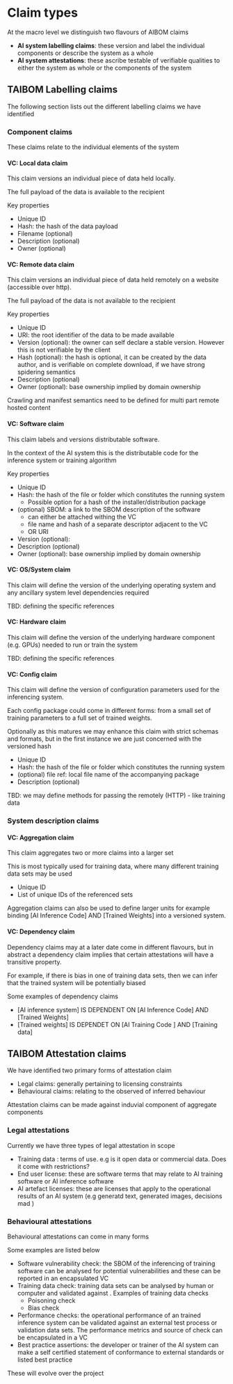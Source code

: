 # Claim types

At the macro level we distinguish two flavours of AIBOM claims

* **AI system labelling claims**: these version and label the individual components or describe the system as a whole
* **AI system attestations**: these ascribe testable of verifiable qualities to either the system as whole or the components of the system



## TAIBOM Labelling claims

The following section lists out the different labelling claims we have identified

### Component claims

These claims relate to the individual elements of the system 

#### VC: Local data claim

This claim versions an individual piece of data held locally.

The full payload of the data is available to the recipient 

Key properties

* Unique ID
* Hash: the hash of the data payload
* Filename (optional)
* Description (optional)
* Owner (optional)

#### VC: Remote data claim

This claim versions an individual piece of data held remotely on a website (accessible over http).

The full payload of the data is not available to the recipient 

Key properties

* Unique ID
* URI: the root identifier of the data to be made available  
* Version (optional): the owner can self declare a stable version. However this is not verifiable by the client 
* Hash (optional): the hash is optional, it can be created by the data author, and is verifiable on complete download, if we have strong spidering semantics 
* Description (optional)
* Owner (optional): base ownership implied by domain ownership

Crawling and manifest semantics need to be defined for multi part remote hosted content 

#### VC: Software claim

This claim labels and versions distributable software.

In the context of the AI system this is the distributable code for the inference system or training algorithm 

Key properties

* Unique ID
* Hash: the hash of the file or folder which constitutes the running system
  * Possible  option for a hash of the installer/distribution package  
* (optional) SBOM: a link to the SBOM description of the software
  * can either be attached withing the VC
  * file name and hash of a separate descriptor adjacent to the VC
  * OR URI 
* Version (optional): 
* Description (optional)
* Owner (optional): base ownership implied by domain ownership

#### VC: OS/System claim

This claim will define the version of the underlying operating system and any ancillary system level dependencies required 

TBD: defining the specific references 

#### VC: Hardware claim

This claim will define the version of the underlying hardware component (e.g. GPUs) needed to run or train the system 

TBD: defining the specific references 



#### VC: Config claim

This claim will define the version of configuration parameters used for the inferencing system.

Each config package could come in different forms: from a small set of training parameters to a full set of trained weights.

Optionally as this matures we may enhance this claim with strict schemas and formats, but in the first instance we are just concerned with the versioned hash 

* Unique ID
* Hash: the hash of the file or folder which constitutes the running system
* (optional) file ref: local file name of the accompanying package 
* Description (optional)

TBD: we may define methods for passing the remotely (HTTP) - like training data 



### System description claims

#### VC: Aggregation claim

This claim aggregates two or more claims into a larger set

This is most typically used for training data, where many different training data sets may be used 

* Unique ID
* List of unique IDs of the referenced sets

Aggregation claims can also be used to define larger units for example binding [AI Inference Code] AND [Trained Weights] into a versioned system. 



#### VC: Dependency claim

Dependency claims may at a later date come in different flavours, but in abstract a dependency claim implies that certain attestations will have a transitive property.

For example, if there is bias in one of training data sets, then we can infer that the trained system will be potentially biased

Some examples of dependency claims



* [AI inference system] IS DEPENDENT ON [AI Inference Code] AND [Trained Weights]
* [Trained weights]  IS DEPENDET ON [AI Training Code ] AND [Training data]

 

## TAIBOM Attestation claims

We have identified two primary forms of attestation claim

* Legal claims: generally pertaining to licensing constraints
* Behavioural claims: relating to the observed of inferred behaviour

Attestation claims can be made against induvial component of aggregate components 

### Legal attestations

Currently we have three types of legal attestation in scope

* Training data : terms of use. e.g is it open data or commercial data. Does it come with restrictions?
* End user license: these are software terms that may relate to AI training software or AI inference software
* AI artefact licenses: these are licenses that apply to the operational results of an AI system (e.g generatd text, generated images, decisions mad )



### Behavioural attestations

Behavioural attestations can come in many forms

Some examples are listed below 



* Software vulnerability check: the SBOM of the inferencing of training software can be analysed for potential vulnerabilities and these can be reported in an encapsulated VC
* Training data check: training data sets can be analysed by human or computer and validated against . Examples of training data checks
  * Poisoning check
  * Bias check 
* Performance checks: the operational performance of an trained inference system can be validated against an external test process or validation data sets. The performance metrics and source of check can be encapsulated in a VC
* Best practice assertions: the developer or trainer of the AI system can make a self certified statement of conformance to external standards or listed best practice 





These will evolve over the project 


